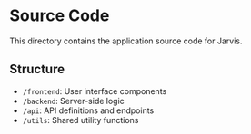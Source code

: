 # Source Code

This directory contains the application source code for Jarvis.

## Structure

- `/frontend`: User interface components
- `/backend`: Server-side logic
- `/api`: API definitions and endpoints
- `/utils`: Shared utility functions